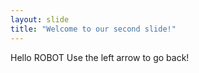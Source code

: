 ```yaml
---
layout: slide
title: "Welcome to our second slide!"
---
```

Hello ROBOT
Use the left arrow to go back!
